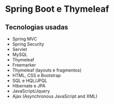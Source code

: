 # Spring Boot e Thymeleaf 

## Tecnologias usadas

- Spring MVC
- Spring Security
- Servlet
- MySQL
- Thymeleaf
- Freemarker
- Thymeleaf (layouts e fragmentos)
- HTML, CSS e Bootstrap 
- SQL e HQL/JPQL
- Hibernate e JPA 
- JavaScript/Jquery
- Ajax (Asynchronous JavaScript and XML)
